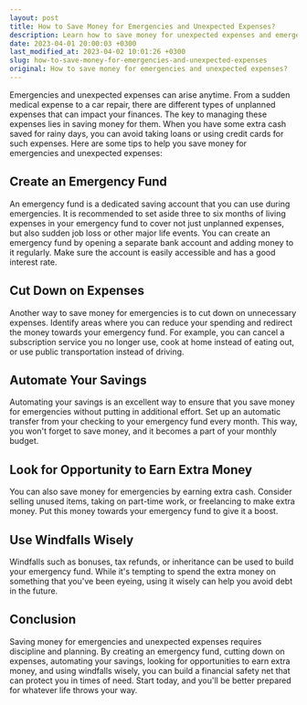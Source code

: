 ```yaml
---
layout: post
title: How to Save Money for Emergencies and Unexpected Expenses?
description: Learn how to save money for unexpected expenses and emergencies with these tips and tricks from financial experts. Read more to find out.
date: 2023-04-01 20:00:03 +0300
last_modified_at: 2023-04-02 10:01:26 +0300
slug: how-to-save-money-for-emergencies-and-unexpected-expenses
original: How to save money for emergencies and unexpected expenses?
---
```

Emergencies and unexpected expenses can arise anytime. From a sudden medical expense to a car repair, there are different types of unplanned expenses that can impact your finances. The key to managing these expenses lies in saving money for them. When you have some extra cash saved for rainy days, you can avoid taking loans or using credit cards for such expenses. Here are some tips to help you save money for emergencies and unexpected expenses:

## Create an Emergency Fund

An emergency fund is a dedicated saving account that you can use during emergencies. It is recommended to set aside three to six months of living expenses in your emergency fund to cover not just unplanned expenses, but also sudden job loss or other major life events. You can create an emergency fund by opening a separate bank account and adding money to it regularly. Make sure the account is easily accessible and has a good interest rate.

## Cut Down on Expenses

Another way to save money for emergencies is to cut down on unnecessary expenses. Identify areas where you can reduce your spending and redirect the money towards your emergency fund. For example, you can cancel a subscription service you no longer use, cook at home instead of eating out, or use public transportation instead of driving.

## Automate Your Savings

Automating your savings is an excellent way to ensure that you save money for emergencies without putting in additional effort. Set up an automatic transfer from your checking to your emergency fund every month. This way, you won't forget to save money, and it becomes a part of your monthly budget.

## Look for Opportunity to Earn Extra Money

You can also save money for emergencies by earning extra cash. Consider selling unused items, taking on part-time work, or freelancing to make extra money. Put this money towards your emergency fund to give it a boost.

## Use Windfalls Wisely

Windfalls such as bonuses, tax refunds, or inheritance can be used to build your emergency fund. While it's tempting to spend the extra money on something that you've been eyeing, using it wisely can help you avoid debt in the future.

## Conclusion

Saving money for emergencies and unexpected expenses requires discipline and planning. By creating an emergency fund, cutting down on expenses, automating your savings, looking for opportunities to earn extra money, and using windfalls wisely, you can build a financial safety net that can protect you in times of need. Start today, and you'll be better prepared for whatever life throws your way.